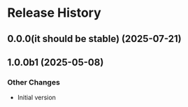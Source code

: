 # Release History

## 0.0.0(it should be stable) (2025-07-21)



## 1.0.0b1 (2025-05-08)

### Other Changes

  - Initial version
